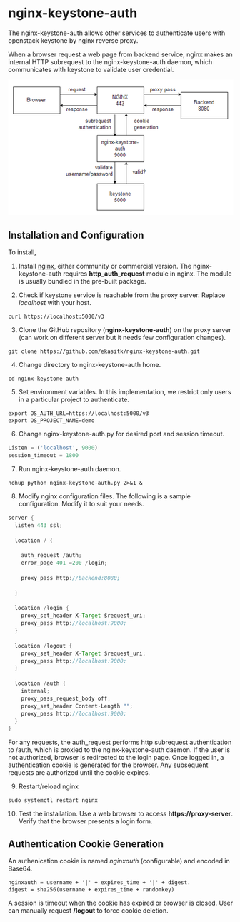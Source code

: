 # nginx-keystone-auth

The nginx-keystone-auth allows other services to authenticate users with openstack keystone by nginx reverse proxy.

When a browser request a web page from backend service, nginx makes an internal HTTP subrequest to the nginx-keystone-auth daemon, which communicates with keystone to validate user credential.


<img src="flow.png">


## Installation and Configuration

To install,

1. Install [nginx](https://www.nginx.com/), either community or commercial version. The nginx-keystone-auth requires **http_auth_request** module in nginx. The module is usually bundled in the pre-built package.

2. Check if keystone service is reachable from the proxy server. Replace _localhost_ with your host.
```shell
curl https://localhost:5000/v3
```

3. Clone the GitHub repository (**nginx-keystone-auth**) on the proxy server (can work on different server but it needs few configuration changes).
```shell
git clone https://github.com/ekasitk/nginx-keystone-auth.git
```

4. Change directory to nginx-keystone-auth home.
```shell
cd nginx-keystone-auth
```

5. Set environment variables. In this implementation, we restrict only users in a particular project to authenticate.
```shell
export OS_AUTH_URL=https://localhost:5000/v3
export OS_PROJECT_NAME=demo
```
6. Change nginx-keystone-auth.py for desired port and session timeout.
```python
Listen = ('localhost', 9000)  
session_timeout = 1800   
```

7. Run nginx-keystone-auth daemon.
```shell
nohup python nginx-keystone-auth.py 2>&1 &
```

8. Modify nginx configuration files. The following is a sample configuration. Modify it to suit your needs.
```java
server {
  listen 443 ssl;

  location / {

    auth_request /auth;
    error_page 401 =200 /login;

    proxy_pass http://backend:8080;

  }

  location /login {
    proxy_set_header X-Target $request_uri;
    proxy_pass http://localhost:9000;
  }

  location /logout {
    proxy_set_header X-Target $request_uri;
    proxy_pass http://localhost:9000;
  }

  location /auth {
    internal;
    proxy_pass_request_body off;
    proxy_set_header Content-Length "";
    proxy_pass http://localhost:9000;
  }
}
```
For any requests, the auth_request performs http subrequest authentication to /auth, which is proxied to the nginx-keystone-auth daemon. If the user is not authorized, browser is redirected to the login page. Once logged in, a authentication cookie is generated for the browser. Any subsequent requests are authorized until the cookie expires.

9. Restart/reload nginx
```shell
sudo systemctl restart nginx
```

10. Test the installation. Use a web browser to access **https://proxy-server**. Verify that the browser presents a login form.

## Authentication Cookie Generation
An authenication cookie is named _nginxauth_ (configurable) and encoded in Base64.
```
nginxauth = username + '|' + expires_time + '|' + digest.
digest = sha256(username + expires_time + randomkey)
```
A session is timeout when the cookie has expired or browser is closed. User can manually request **/logout** to force cookie deletion.
